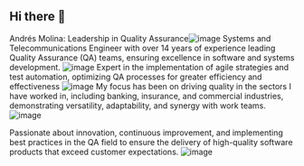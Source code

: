## Hi there 👋

Andrés Molina: Leadership in Quality Assurance![image](https://github.com/user-attachments/assets/57227b55-70c1-48d3-8cf0-75619cc0f72d)
Systems and Telecommunications Engineer with over 14 years of experience leading Quality Assurance (QA) teams, ensuring excellence in software and systems development.
![image](https://github.com/user-attachments/assets/1dbd01ca-79c3-46fc-9ff9-e5f135b86b42)
Expert in the implementation of agile strategies and test automation, optimizing QA processes for greater efficiency and effectiveness
![image](https://github.com/user-attachments/assets/3f262f7c-e8cd-4dfd-841b-28f6dc362647)
My focus has been on driving quality in the sectors I have worked in, including banking, insurance, and commercial industries, demonstrating versatility, adaptability, and synergy with work teams.
![image](https://github.com/user-attachments/assets/4ca6f4af-47c3-4591-a002-93e0a49d2842)

Passionate about innovation, continuous improvement, and implementing best practices in the QA field to ensure the delivery of high-quality software products that exceed customer expectations.
![image](https://github.com/user-attachments/assets/fac52643-b782-4e80-9d35-5c684c4785d8)


<!--
**afmolinaj/afmolinaj** is a ✨ _special_ ✨ repository because its `README.md` (this file) appears on your GitHub profile.

Here are some ideas to get you started:

- 🔭 I’m currently working on ...
- 🌱 I’m currently learning ...
- 👯 I’m looking to collaborate on ...
- 🤔 I’m looking for help with ...
- 💬 Ask me about ...
- 📫 How to reach me: ...
- 😄 Pronouns: ...
- ⚡ Fun fact: ...
-->
